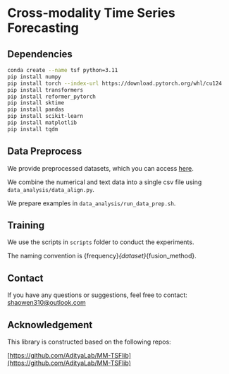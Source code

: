 # Cross-modality Time Series Forecasting

## Dependencies

```bash
conda create --name tsf python=3.11
pip install numpy
pip install torch --index-url https://download.pytorch.org/whl/cu124
pip install transformers
pip install reformer_pytorch
pip install sktime
pip install pandas
pip install scikit-learn
pip install matplotlib
pip install tqdm
```

## Data Preprocess

We provide preprocessed datasets, which you can access [here](https://drive.google.com/file/d/1NqFkzcIiQnQqaA5OyXJ4XhHM3KiV89Vb/view?usp=drive_link). 

<!-- We download the numerical and text data into `numerical` and `textual` sub-folders under `data` folder. -->

We combine the numerical and text data into a single csv file using `data_analysis/data_align.py`.

We prepare examples in `data_analysis/run_data_prep.sh`.

## Training

We use the scripts in `scripts` folder to conduct the experiments.

The naming convention is {frequency}_{dataset}_{fusion_method}.

## Contact
If you have any questions or suggestions, feel free to contact:
shaowen310@outlook.com

## Acknowledgement

This library is constructed based on the following repos:

[https://github.com/AdityaLab/MM-TSFlib](https://github.com/AdityaLab/MM-TSFlib)
